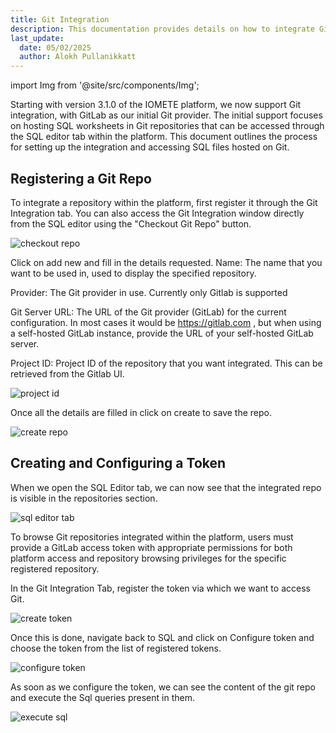 ```yaml
---
title: Git Integration
description: This documentation provides details on how to integrate Git with SQL Editor.
last_update:
  date: 05/02/2025
  author: Alokh Pullanikkatt
---
```


import Img from '@site/src/components/Img';

Starting with version 3.1.0 of the IOMETE platform, we now support Git integration, with GitLab as our initial Git provider. The initial support focuses on hosting SQL worksheets in Git repositories that can be accessed through the SQL editor tab within the platform. This document outlines the process for setting up the integration and accessing SQL files hosted on Git.

## Registering a Git Repo

To integrate a repository within the platform, first register it through the Git Integration tab. You can also access the Git Integration window directly from the SQL editor using the "Checkout Git Repo" button.

<Img src="/img/integrations/git/git-integration/checkout-git-repo.png" alt="checkout repo"/>

Click on add new and fill in the details requested.
Name: The name that you want to be used in, used to display the specified repository.

Provider: The Git provider in use. Currently only Gitlab is supported

Git Server URL: The URL of the Git provider (GitLab) for the current configuration. In most cases it would be https://gitlab.com , but when using a self-hosted GitLab instance, provide the URL of your self-hosted GitLab server.

Project ID: Project ID of the repository that you want integrated. This can be retrieved from the Gitlab UI.

<Img src="/img/integrations/git/git-integration/project-id.png" alt="project id"/>

Once all the details are filled in click on create to save the repo.

<Img src="/img/integrations/git/git-integration/create-repo.png" alt="create repo"/>

## Creating and Configuring a Token

When we open the SQL Editor tab, we can now see that the integrated repo is visible in the repositories section.

<Img src="/img/integrations/git/git-integration/sql-editor-tab.png" alt="sql editor tab"/>

To browse Git repositories integrated within the platform, users must provide a GitLab access token with appropriate permissions for both platform access and repository browsing privileges for the specific registered repository.

In the Git Integration Tab, register the token via which we want to access Git.

<Img src="/img/integrations/git/git-integration/create-token.png" alt="create token"/>

Once this is done, navigate back to SQL and click on Configure token and choose the token from the list of registered tokens.

<Img src="/img/integrations/git/git-integration/configure-token.png" alt="configure token"/>

As soon as we configure the token, we can see the content of the git repo and execute the Sql queries present in them. 

<Img src="/img/integrations/git/git-integration/execute-sql.png" alt="execute sql"/>




